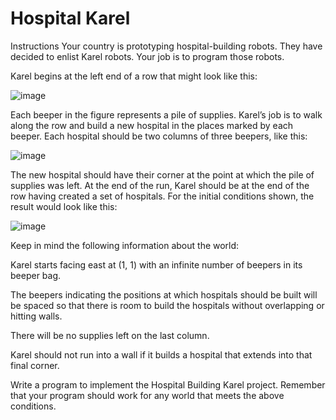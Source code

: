 # Hospital Karel

Instructions
Your country is prototyping hospital-building robots. They have decided to enlist Karel robots. Your job is to program those robots.



Karel begins at the left end of a row that might look like this:


![image](https://user-images.githubusercontent.com/97858274/236515708-cb0e11ae-6670-4833-86af-9e96e708d599.png)

Each beeper in the figure represents a pile of supplies. Karel’s job is to walk along the row and build a new hospital in the places marked by each beeper. Each hospital should be two columns of three beepers, like this:

![image](https://user-images.githubusercontent.com/97858274/236515788-8c839a9d-78a5-474a-948c-4f724a104576.png)

The new hospital should have their corner at the point at which the pile of supplies was left. At the end of the run, Karel should be at the end of the row having created a set of hospitals. For the initial conditions shown, the result would look like this:

![image](https://user-images.githubusercontent.com/97858274/236515893-f2539d89-05c7-42fb-8678-c01b60e551ab.png)

Keep in mind the following information about the world:

Karel starts facing east at (1, 1) with an infinite number of beepers in its beeper bag.

The beepers indicating the positions at which hospitals should be built will be spaced so that there is room to build the hospitals without overlapping or hitting walls.

There will be no supplies left on the last column.

Karel should not run into a wall if it builds a hospital that extends into that final corner.

Write a program to implement the Hospital Building Karel project. Remember that your program should work for any world that meets the above conditions.